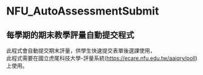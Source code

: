 # NFU_AutoAssessmentSubmit
## 每學期的期末教學評量自動提交程式
此程式會自動提交期末評量，供學生快速提交表單後選課使用，<br>
此程式需要在國立虎尾科技大學-評量系統(https://ecare.nfu.edu.tw/aaiqry/poll)上使用。
